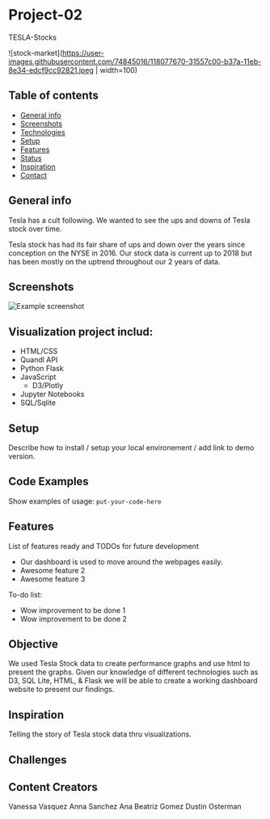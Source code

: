 # Project-02
TESLA-Stocks

![stock-market](https://user-images.githubusercontent.com/74845016/118077670-31557c00-b37a-11eb-8e34-edcf9cc92821.jpeg | width=100)

## Table of contents
* [General info](#general-info)
* [Screenshots](#screenshots)
* [Technologies](#technologies)
* [Setup](#setup)
* [Features](#features)
* [Status](#status)
* [Inspiration](#inspiration)
* [Contact](#contact)

## General info
Tesla has a cult following. We wanted to see the ups and downs of Tesla stock over time.

Tesla stock has had its fair share of ups and down over the years since conception on the NYSE in 2016. Our stock data is current up to 2018 but has been mostly on the uptrend throughout our 2 years of data.


## Screenshots
![Example screenshot](./img/screenshot.png)

## Visualization project includ:
* HTML/CSS
* Quandl API
* Python Flask
* JavaScript 
    *  D3/Plotly
* Jupyter Notebooks
* SQL/Sqlite


## Setup
Describe how to install / setup your local environement / add link to demo version.

## Code Examples
Show examples of usage:
`put-your-code-here`

## Features
List of features ready and TODOs for future development
* Our dashboard is used to move around the webpages easily.
* Awesome feature 2
* Awesome feature 3

To-do list:
* Wow improvement to be done 1
* Wow improvement to be done 2

## Objective

We used Tesla Stock data to create performance graphs and use html to present the graphs. Given our knowledge of different technologies such as D3, SQL Lite, HTML, & Flask we will be able to create a working dashboard website to present our findings.


## Inspiration
Telling the story of Tesla stock data thru visualizations.

## Challenges

## Content Creators
Vanessa Vasquez
Anna Sanchez
Ana Beatriz Gomez
Dustin Osterman
